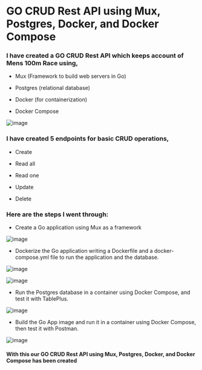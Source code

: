 # GO CRUD Rest API using Mux, Postgres, Docker, and Docker Compose

### I have created a GO CRUD Rest API which keeps account of Mens 100m Race using,

- Mux (Framework to build web servers in Go)

- Postgres (relational database)

- Docker (for containerization)

- Docker Compose 

![image](https://github.com/ShivangShandilya/go-api/assets/101946115/a8a5224d-5cfc-4c44-992a-d90d3b59ba5d)

### I have created 5 endpoints for basic CRUD operations,

- Create

- Read all

- Read one

- Update

- Delete

### Here are the steps I went through:

- Create a Go application using Mux as a framework

![image](https://github.com/ShivangShandilya/go-api/assets/101946115/a0de73c9-49d9-4efb-99bd-4473df329a3d)

- Dockerize the Go application writing a Dockerfile and a docker-compose.yml file to run the application and the database.

![image](https://github.com/ShivangShandilya/go-api/assets/101946115/aca622d1-6c97-42f1-a4b9-2b8a0e459149)

![image](https://github.com/ShivangShandilya/go-api/assets/101946115/d2718653-b0e8-4be5-a214-03056aa3aef2)

- Run the Postgres database in a container using Docker Compose, and test it with TablePlus.

![image](https://github.com/ShivangShandilya/go-api/assets/101946115/2c5a1454-794e-4ab6-860b-138ac20e7b54)

- Build the Go App image and run it in a container using Docker Compose, then test it with Postman.

![image](https://github.com/ShivangShandilya/go-api/assets/101946115/25a5ef02-cb79-43bd-8616-de3300ff2422)

#### With this our GO CRUD Rest API using Mux, Postgres, Docker, and Docker Compose has been created
